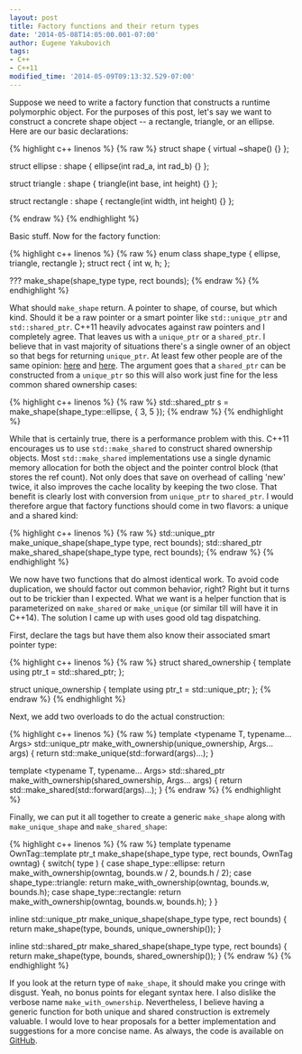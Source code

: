```yaml
---
layout: post
title: Factory functions and their return types
date: '2014-05-08T14:05:00.001-07:00'
author: Eugene Yakubovich
tags:
- C++
- C++11
modified_time: '2014-05-09T09:13:32.529-07:00'
---
```


Suppose we need to write a factory function that constructs a runtime polymorphic object.
For the purposes of this post, let's say we want to construct a concrete shape object -- a rectangle, triangle, or an ellipse.
Here are our basic declarations:

{% highlight c++ linenos %}
{% raw %}
struct shape {
  virtual ~shape() {}
};

struct ellipse : shape {
  ellipse(int rad_a, int rad_b) {}
};

struct triangle : shape {
  triangle(int base, int height) {}
};

struct rectangle : shape {
  rectangle(int width, int height) {}
};

{% endraw %}
{% endhighlight %}

Basic stuff.
Now for the factory function:

{% highlight c++ linenos %}
{% raw %}
enum class shape_type { ellipse, triangle, rectangle };
struct rect {
  int w, h;
};

??? make_shape(shape_type type, rect bounds);
{% endraw %}
{% endhighlight %}

What should `make_shape` return.
A pointer to shape, of course, but which kind.
Should it be a raw pointer or a smart pointer like `std::unique_ptr` and `std::shared_ptr`.
C++11 heavily advocates against raw pointers and I completely agree.
That leaves us with a `unique_ptr` or a `shared_ptr`.
I believe that in vast majority of situations there's a single owner of an object so that begs for returning `unique_ptr`.
At least few other people are of the same opinion: [here](http://stackoverflow.com/questions/13062106/returning-pointer-from-factory) and [here](http://herbsutter.com/2013/05/30/gotw-90-solution-factories/).
The argument goes that a `shared_ptr` can be constructed from a `unique_ptr` so this will also work just fine for the less common shared ownership cases:

{% highlight c++ linenos %}
{% raw %}
std::shared_ptr<shape> s = make_shape(shape_type::ellipse, { 3, 5 });
{% endraw %}
{% endhighlight %}

While that is certainly true, there is a performance problem with this.
C++11 encourages us to use `std::make_shared` to construct shared ownership objects.
Most `std::make_shared` implementations use a single dynamic memory allocation for both the object and the pointer control block (that stores the ref count).
Not only does that save on overhead of calling 'new' twice, it also improves the cache locality by keeping the two close.
That benefit is clearly lost with conversion from `unique_ptr` to `shared_ptr`.
I would therefore argue that factory functions should come in two flavors: a unique and a shared kind:

{% highlight c++ linenos %}
{% raw %}
std::unique_ptr<shape> make_unique_shape(shape_type type, rect bounds);
std::shared_ptr<shape> make_shared_shape(shape_type type, rect bounds);
{% endraw %}
{% endhighlight %}

We now have two functions that do almost identical work.
To avoid code duplication, we should factor out common behavior, right?
Right but it turns out to be trickier than I expected.
What we want is a helper function that is parameterized on `make_shared` or `make_unique` (or similar till will have it in C++14).
The solution I came up with uses good old tag dispatching.

First, declare the tags but have them also know their associated smart pointer type:

{% highlight c++ linenos %}
{% raw %}
struct shared_ownership {
  template <typename T> using ptr_t = std::shared_ptr<T>;
};

struct unique_ownership {
  template <typename T> using ptr_t = std::unique_ptr<T>;
};
{% endraw %}
{% endhighlight %}

Next, we add two overloads to do the actual construction:

{% highlight c++ linenos %}
{% raw %}
template <typename T, typename... Args>
std::unique_ptr<T> make_with_ownership(unique_ownership, Args... args) {
  return std::make_unique<T>(std::forward<Args>(args)...);
}

template <typename T, typename... Args>
std::shared_ptr<T> make_with_ownership(shared_ownership, Args... args) {
  return std::make_shared<T>(std::forward<Args>(args)...);
}
{% endraw %}
{% endhighlight %}

Finally, we can put it all together to create a generic `make_shape` along with `make_unique_shape` and `make_shared_shape`:

{% highlight c++ linenos %}
{% raw %}
template <typename OwnTag>
typename OwnTag::template ptr_t<shape> make_shape(shape_type type, rect bounds, OwnTag owntag) {
  switch( type ) {
    case shape_type::ellipse:
      return make_with_ownership<ellipse>(owntag, bounds.w / 2, bounds.h / 2);
    case shape_type::triangle:
      return make_with_ownership<triangle>(owntag, bounds.w, bounds.h);
    case shape_type::rectangle:
      return make_with_ownership<rectangle>(owntag, bounds.w, bounds.h);
  }
}

inline std::unique_ptr<shape> make_unique_shape(shape_type type, rect bounds) {
  return make_shape(type, bounds, unique_ownership());
}

inline std::shared_ptr<shape> make_shared_shape(shape_type type, rect bounds) {
  return make_shape(type, bounds, shared_ownership());
}
{% endraw %}
{% endhighlight %}
 
If you look at the return type of `make_shape`, it should make you cringe with disgust.
Yeah, no bonus points for elegant syntax here.
I also dislike the verbose name `make_with_ownership`.
Nevertheless, I believe having a generic function for both unique and shared construction is extremely valuable.
I would love to hear proposals for a better implementation and suggestions for a more concise name.
As always, the code is available on [GitHub](https://github.com/eyakubovich/blog-code/tree/master/factory).

